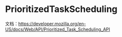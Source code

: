 # PrioritizedTaskScheduling

文档：<https://developer.mozilla.org/en-US/docs/Web/API/Prioritized_Task_Scheduling_API>
